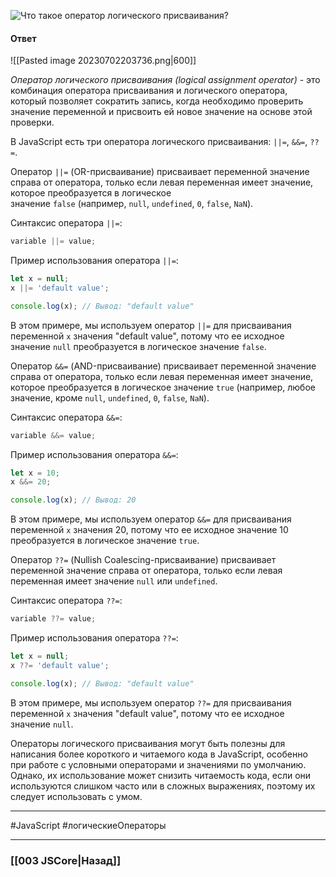![Что такое оператор логического присваивания?](https://youtu.be/OA63L1eQ6pA?t=693)

#### Ответ

![[Pasted image 20230702203736.png|600]]

*Оператор логического присваивания (logical assignment operator)* - это комбинация оператора присваивания и логического оператора, который позволяет сократить запись, когда необходимо проверить значение переменной и присвоить ей новое значение на основе этой проверки.

В JavaScript есть три оператора логического присваивания: `||=`, `&&=`, `??=`.

Оператор `||=` (OR-присваивание) присваивает переменной значение справа от оператора, только если левая переменная имеет значение, которое преобразуется в логическое значение `false` (например, `null`, `undefined`, `0`, `false`, `NaN`).

Синтаксис оператора `||=`:

```javascript
variable ||= value;
```

Пример использования оператора `||=`:

```javascript
let x = null;
x ||= 'default value';

console.log(x); // Вывод: "default value"
```

В этом примере, мы используем оператор `||=` для присваивания переменной `x` значения "default value", потому что ее исходное значение `null` преобразуется в логическое значение `false`.

Оператор `&&=` (AND-присваивание) присваивает переменной значение справа от оператора, только если левая переменная имеет значение, которое преобразуется в логическое значение `true` (например, любое значение, кроме `null`, `undefined`, `0`, `false`, `NaN`).

Синтаксис оператора `&&=`:

```javascript
variable &&= value;
```

Пример использования оператора `&&=`:

```javascript
let x = 10;
x &&= 20;

console.log(x); // Вывод: 20
```

В этом примере, мы используем оператор `&&=` для присваивания переменной `x` значения 20, потому что ее исходное значение 10 преобразуется в логическое значение `true`.

Оператор `??=` (Nullish Coalescing-присваивание) присваивает переменной значение справа от оператора, только если левая переменная имеет значение `null` или `undefined`.

Синтаксис оператора `??=`:

```javascript
variable ??= value;
```

Пример использования оператора `??=`:

```javascript
let x = null;
x ??= 'default value';

console.log(x); // Вывод: "default value"
```

В этом примере, мы используем оператор `??=` для присваивания переменной `x` значения "default value", потому что ее исходное значение `null`.

Операторы логического присваивания могут быть полезны для написания более короткого и читаемого кода в JavaScript, особенно при работе с условными операторами и значениями по умолчанию. Однако, их использование может снизить читаемость кода, если они используются слишком часто или в сложных выражениях, поэтому их следует использовать с умом.

___
 #JavaScript #логическиеОператоры 

___

### [[003 JSCore|Назад]]